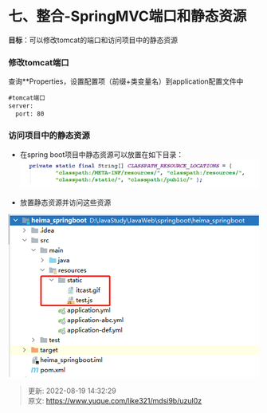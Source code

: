# 七、整合-SpringMVC端口和静态资源

**目标**：可以修改tomcat的端口和访问项目中的静态资源



### 修改tomcat端口


查询**Properties，设置配置项（前缀+类变量名）到application配置文件中



```plain
#tomcat端口
server:
  port: 80
```



### 访问项目中的静态资源


+  在spring boot项目中静态资源可以放置在如下目录：  
![1660890706963-43a09240-9f85-47b0-801f-d683907a5d81.png](./img/CKz0heOgqS6h8hIQ/1660890706963-43a09240-9f85-47b0-801f-d683907a5d81-354440.png) 



+ 放置静态资源并访问这些资源



![1660890707147-96745a08-7f5a-4f51-ab3c-07a305e1750f.png](./img/CKz0heOgqS6h8hIQ/1660890707147-96745a08-7f5a-4f51-ab3c-07a305e1750f-950994.png)



> 更新: 2022-08-19 14:32:29  
> 原文: <https://www.yuque.com/like321/mdsi9b/uzul0z>